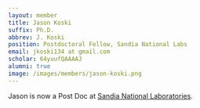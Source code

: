 ```yaml
---
layout: member
title: Jason Koski
suffix: Ph.D.
abbrev: J. Koski
position: Postdoctoral Fellow, Sandia National Labs
email: jkoski134 at gmail.com
scholar: 64yuufQAAAAJ
alumni: true
image: /images/members/jason-koski.png
---
```


Jason is now a Post Doc at
[Sandia National Laboratories](http://www.sandia.gov/).
